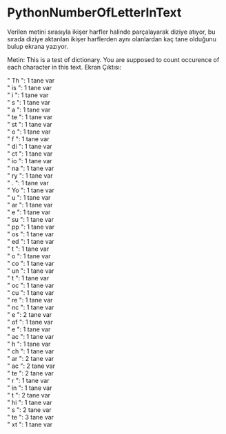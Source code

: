 # PythonNumberOfLetterInText

Verilen metini sırasıyla ikişer harfler halinde parçalayarak diziye atıyor, bu sırada diziye aktarılan ikişer harflerden aynı olanlardan kaç tane olduğunu bulup ekrana yazıyor.

Metin: This is a test of dictionary. You are supposed to count occurence of each character in this text.
Ekran Çıktısı:

" Th ": 1 tane var<br />
" is ": 1 tane var<br />
"  i ": 1 tane var<br />
" s  ": 1 tane var<br />
" a  ": 1 tane var<br />
" te ": 1 tane var<br />
" st ": 1 tane var<br />
"  o ": 1 tane var<br />
" f  ": 1 tane var<br />
" di ": 1 tane var<br />
" ct ": 1 tane var<br />
" io ": 1 tane var<br />
" na ": 1 tane var<br />
" ry ": 1 tane var<br />
" .  ": 1 tane var<br />
" Yo ": 1 tane var<br />
" u  ": 1 tane var<br />
" ar ": 1 tane var<br />
" e  ": 1 tane var<br />
" su ": 1 tane var<br />
" pp ": 1 tane var<br />
" os ": 1 tane var<br />
" ed ": 1 tane var<br />
"  t ": 1 tane var<br />
" o  ": 1 tane var<br />
" co ": 1 tane var<br />
" un ": 1 tane var<br />
" t  ": 1 tane var<br />
" oc ": 1 tane var<br />
" cu ": 1 tane var<br />
" re ": 1 tane var<br />
" nc ": 1 tane var<br />
" e  ": 2 tane var<br />
" of ": 1 tane var<br />
"  e ": 1 tane var<br />
" ac ": 1 tane var<br />
" h  ": 1 tane var<br />
" ch ": 1 tane var<br />
" ar ": 2 tane var<br />
" ac ": 2 tane var<br />
" te ": 2 tane var<br />
" r  ": 1 tane var<br />
" in ": 1 tane var<br />
"  t ": 2 tane var<br />
" hi ": 1 tane var<br />
" s  ": 2 tane var<br />
" te ": 3 tane var<br />
" xt ": 1 tane var
